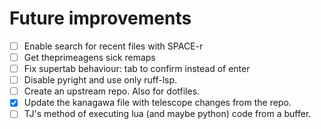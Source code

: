# Future improvements

- [ ] Enable search for recent files with SPACE-r
- [ ] Get theprimeagens sick remaps
- [ ] Fix supertab behaviour: tab to confirm instead of enter
- [ ] Disable pyright and use only ruff-lsp.
- [ ] Create an upstream repo. Also for dotfiles.
- [x] Update the kanagawa file with telescope changes from the repo.
- [ ] TJ's method of executing lua (and maybe python) code from a buffer.
